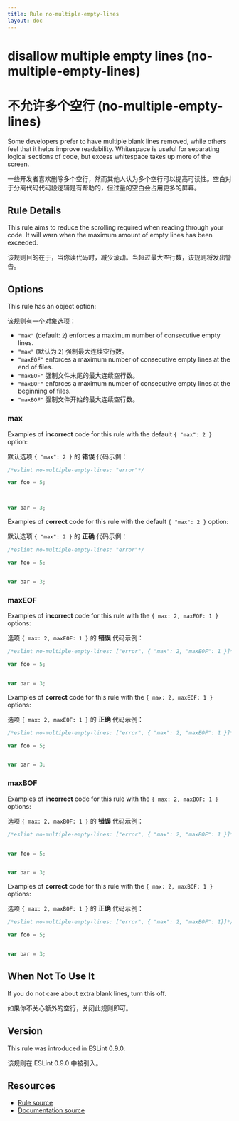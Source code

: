 ```yaml
---
title: Rule no-multiple-empty-lines
layout: doc
---
```

<!-- Note: No pull requests accepted for this file. See README.md in the root directory for details. -->

# disallow multiple empty lines (no-multiple-empty-lines)

# 不允许多个空行 (no-multiple-empty-lines)

Some developers prefer to have multiple blank lines removed, while others feel that it helps improve readability. Whitespace is useful for separating logical sections of code, but excess whitespace takes up more of the screen.

一些开发者喜欢删除多个空行，然而其他人认为多个空行可以提高可读性。空白对于分离代码代码段逻辑是有帮助的，但过量的空白会占用更多的屏幕。

## Rule Details

This rule aims to reduce the scrolling required when reading through your code. It will warn when the maximum amount of empty lines has been exceeded.

该规则目的在于，当你读代码时，减少滚动。当超过最大空行数，该规则将发出警告。

## Options

This rule has an object option:

该规则有一个对象选项：

* `"max"` (default: `2`) enforces a maximum number of consecutive empty lines.
* `"max"` (默认为 `2`) 强制最大连续空行数。
* `"maxEOF"` enforces a maximum number of consecutive empty lines at the end of files.
* `"maxEOF"` 强制文件末尾的最大连续空行数。
* `"maxBOF"` enforces a maximum number of consecutive empty lines at the beginning of files.
* `"maxBOF"` 强制文件开始的最大连续空行数。

### max

Examples of **incorrect** code for this rule with the default `{ "max": 2 }` option:

默认选项 `{ "max": 2 }` 的 **错误** 代码示例：

```js
/*eslint no-multiple-empty-lines: "error"*/

var foo = 5;



var bar = 3;
```

Examples of **correct** code for this rule with the default `{ "max": 2 }` option:

默认选项 `{ "max": 2 }` 的 **正确** 代码示例：

```js
/*eslint no-multiple-empty-lines: "error"*/

var foo = 5;


var bar = 3;
```

### maxEOF

Examples of **incorrect** code for this rule with the `{ max: 2, maxEOF: 1 }` options:

选项 `{ max: 2, maxEOF: 1 }` 的 **错误** 代码示例：

```js
/*eslint no-multiple-empty-lines: ["error", { "max": 2, "maxEOF": 1 }]*/

var foo = 5;


var bar = 3;


```

Examples of **correct** code for this rule with the `{ max: 2, maxEOF: 1 }` options:

选项 `{ max: 2, maxEOF: 1 }` 的 **正确** 代码示例：

```js
/*eslint no-multiple-empty-lines: ["error", { "max": 2, "maxEOF": 1 }]*/

var foo = 5;


var bar = 3;

```

### maxBOF

Examples of **incorrect** code for this rule with the `{ max: 2, maxBOF: 1 }` options:

选项 `{ max: 2, maxBOF: 1 }` 的 **错误** 代码示例：

```js
/*eslint no-multiple-empty-lines: ["error", { "max": 2, "maxBOF": 1 }]*/


var foo = 5;


var bar = 3;
```

Examples of **correct** code for this rule with the `{ max: 2, maxBOF: 1 }` options:

选项 `{ max: 2, maxBOF: 1 }` 的 **正确** 代码示例：

```js
/*eslint no-multiple-empty-lines: ["error", { "max": 2, "maxBOF": 1}]*/

var foo = 5;


var bar = 3;
```

## When Not To Use It

If you do not care about extra blank lines, turn this off.

如果你不关心额外的空行，关闭此规则即可。

## Version

This rule was introduced in ESLint 0.9.0.

该规则在 ESLint 0.9.0 中被引入。

## Resources

* [Rule source](https://github.com/eslint/eslint/tree/master/lib/rules/no-multiple-empty-lines.js)
* [Documentation source](https://github.com/eslint/eslint/tree/master/docs/rules/no-multiple-empty-lines.md)
